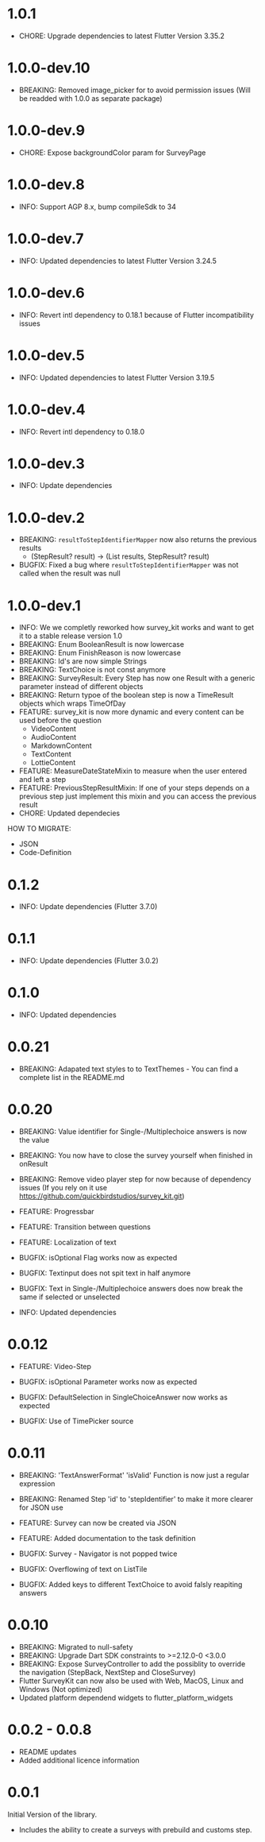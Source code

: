 # 1.0.1

- CHORE: Upgrade dependencies to latest Flutter Version 3.35.2

# 1.0.0-dev.10

- BREAKING: Removed image_picker for to avoid permission issues (Will be readded with 1.0.0 as separate package)

# 1.0.0-dev.9

- CHORE: Expose backgroundColor param for SurveyPage

# 1.0.0-dev.8

- INFO: Support AGP 8.x, bump compileSdk to 34

# 1.0.0-dev.7

- INFO: Updated dependencies to latest Flutter Version 3.24.5

# 1.0.0-dev.6

- INFO: Revert intl dependency to 0.18.1 because of Flutter incompatibility issues

# 1.0.0-dev.5

- INFO: Updated dependencies to latest Flutter Version 3.19.5

# 1.0.0-dev.4

- INFO: Revert intl dependency to 0.18.0

# 1.0.0-dev.3

- INFO: Update dependencies

# 1.0.0-dev.2

- BREAKING: `resultToStepIdentifierMapper` now also returns the previous results
  - (StepResult? result) -> (List<StepResult> results, StepResult? result)
- BUGFIX: Fixed a bug where `resultToStepIdentifierMapper` was not called when the result was null

# 1.0.0-dev.1

- INFO: We we completly reworked how survey_kit works and want to get it to a stable release version 1.0
- BREAKING: Enum BooleanResult is now lowercase
- BREAKING: Enum FinishReason is now lowercase
- BREAKING: Id's are now simple Strings
- BREAKING: TextChoice is not const anymore
- BREAKING: SurveyResult: Every Step has now one Result with a generic parameter instead of different objects
- BREAKING: Return typoe of the boolean step is now a TimeResult objects which wraps TimeOfDay
- FEATURE: survey_kit is now more dynamic and every content can be used before the question
  - VideoContent
  - AudioContent
  - MarkdownContent
  - TextContent
  - LottieContent
- FEATURE: MeasureDateStateMixin to measure when the user entered and left a step
- FEATURE: PreviousStepResultMixin: If one of your steps depends on a previous step just implement this mixin and you can access the previous result
- CHORE: Updated dependecies

HOW TO MIGRATE:

- JSON
- Code-Definition

# 0.1.2

- INFO: Update dependencies (Flutter 3.7.0)

# 0.1.1

- INFO: Update dependencies (Flutter 3.0.2)

# 0.1.0

- INFO: Updated dependencies

# 0.0.21

- BREAKING: Adapated text styles to to TextThemes - You can find a complete list in the README.md

# 0.0.20

- BREAKING: Value identifier for Single-/Multiplechoice answers is now the value
- BREAKING: You now have to close the survey yourself when finished in onResult
- BREAKING: Remove video player step for now because of dependency issues (If you rely on it use https://github.com/quickbirdstudios/survey_kit.git)

- FEATURE: Progressbar
- FEATURE: Transition between questions
- FEATURE: Localization of text

- BUGFIX: isOptional Flag works now as expected
- BUGFIX: Textinput does not spit text in half anymore
- BUGFIX: Text in Single-/Multiplechoice answers does now break the same if selected or unselected

- INFO: Updated dependencies

# 0.0.12

- FEATURE: Video-Step

- BUGFIX: isOptional Parameter works now as expected
- BUGFIX: DefaultSelection in SingleChoiceAnswer now works as expected
- BUGFIX: Use of TimePicker source

# 0.0.11

- BREAKING: 'TextAnswerFormat' 'isValid' Function is now just a regular expression
- BREAKING: Renamed Step 'id' to 'stepIdentifier' to make it more clearer for JSON use

- FEATURE: Survey can now be created via JSON
- FEATURE: Added documentation to the task definition

- BUGFIX: Survey - Navigator is not popped twice
- BUGFIX: Overflowing of text on ListTile
- BUGFIX: Added keys to different TextChoice to avoid falsly reapiting answers

# 0.0.10

- BREAKING: Migrated to null-safety
- BREAKING: Upgrade Dart SDK constraints to >=2.12.0-0 <3.0.0
- BREAKING: Expose SurveyController to add the possiblity to override the navigation (StepBack, NextStep and CloseSurvey)
- Flutter SurveyKit can now also be used with Web, MacOS, Linux and Windows (Not optimized)
- Updated platform dependend widgets to flutter_platform_widgets

# 0.0.2 - 0.0.8

- README updates
- Added additional licence information

# 0.0.1

Initial Version of the library.

- Includes the ability to create a surveys with prebuild and customs step.
